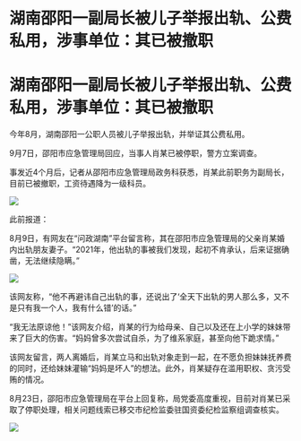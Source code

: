 # 湖南邵阳一副局长被儿子举报出轨、公费私用，涉事单位：其已被撤职

# 湖南邵阳一副局长被儿子举报出轨、公费私用，涉事单位：其已被撤职

今年8月，湖南邵阳一公职人员被儿子举报出轨，并举证其公费私用。

9月7日，邵阳市应急管理局回应，当事人肖某已被停职，警方立案调查。

事发近4个月后，记者从邵阳市应急管理局政务科获悉，肖某此前职务为副局长，目前已被撤职，工资待遇降为一级科员。

![](https://inews.gtimg.com/newsapp_bt/0/15821420751/1000)

此前报道：

8月9日，有网友在“问政湖南”平台留言称，其在邵阳市应急管理局的父亲肖某婚内出轨朋友妻子。“2021年，他出轨的事被我们发现，起初不肯承认，后来证据确凿，无法继续隐瞒。”

![](https://inews.gtimg.com/om_bt/OVhcQcRfPxaRbxjLaOAOR7xDEKZZr7HxtBHmuIGVgXwUgAA/1000)

该网友称，“他不再避讳自己出轨的事，还说出了‘全天下出轨的男人那么多，又不是只有我一个人，我有什么错’的话。”

“我无法原谅他！”该网友介绍，肖某的行为给母亲、自己以及还在上小学的妹妹带来了巨大的伤害。“妈妈曾多次尝试自杀，为了维系家庭，甚至向他下跪求情。”

该网友留言，两人离婚后，肖某立马和出轨对象走到一起，在不愿负担妹妹抚养费的同时，还给妹妹灌输“妈妈是坏人”的想法。此外，肖某疑存在滥用职权、贪污受贿的情况。

8月23日，邵阳市应急管理局在平台上回复称，局党委高度重视，目前对肖某已采取了停职处理，相关问题线索已移交市纪检监委驻国资委纪检监察组调查核实。

![](https://inews.gtimg.com/om_bt/Ozh78-m0Z5U-P37-Gz4dDOR6vo_VRi6yzkM3EajCPVXNUAA/1000)

